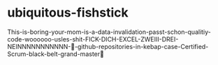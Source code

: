 # ubiquitous-fishstick
This-is-boring-your-mom-is-a-data-invalidation-passt-schon-qualitiy-code-woooooo-usles-shit-FICK-DICH-EXCEL-ZWEIII-DREI-NEINNNNNNNNNNN-🖕-github-repositories-in-kebap-case-Certified-Scrum-black-belt-grand-master🥋
